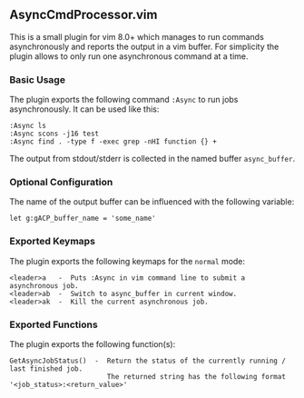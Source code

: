 ## AsyncCmdProcessor.vim

This is a small plugin for vim 8.0+ which manages to run commands asynchronously and reports the output in a vim buffer.
For simplicity the plugin allows to only run one asynchronous command at a time.

### Basic Usage

The plugin exports the following command `:Async` to run jobs asynchronously. It can be used like this:
```
:Async ls
:Async scons -j16 test
:Async find . -type f -exec grep -nHI function {} +
```
The output from stdout/stderr is collected in the named buffer `async_buffer`.

### Optional Configuration

The name of the output buffer can be influenced with the following variable:
```
let g:gACP_buffer_name = 'some_name'
```

### Exported Keymaps

The plugin exports the following keymaps for the `normal` mode:
```
<leader>a   -  Puts :Async in vim command line to submit a asynchronous job.
<leader>ab  -  Switch to async_buffer in current window.
<leader>ak  -  Kill the current asynchronous job.
```

### Exported Functions

The plugin exports the following function(s):
```
GetAsyncJobStatus()  -  Return the status of the currently running / last finished job.
                        The returned string has the following format '<job_status>:<return_value>'
```
